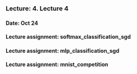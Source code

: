 ### Lecture: 4. Lecture 4
#### Date: Oct 24
#### Lecture assignment: softmax_classification_sgd
#### Lecture assignment: mlp_classification_sgd
#### Lecture assignment: mnist_competition
